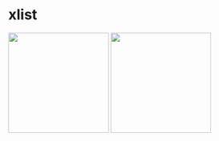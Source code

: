 # xlist

<a href='https://apps.apple.com/cn/app/id6448833200'><image src='https://xlist.site/assets/images/app-store-badge.png' width='200' /></a>
<a href='https://github.com/xlist-io/xlist/releases'><image src='https://xlist.site/assets/images/android-apk-badge.png' width='200' /></a>

